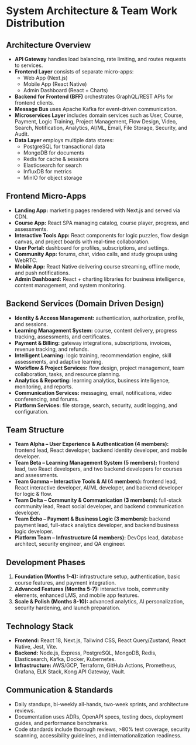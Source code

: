 # System Architecture & Team Work Distribution

## Architecture Overview
- **API Gateway** handles load balancing, rate limiting, and routes requests to services.
- **Frontend Layer** consists of separate micro-apps:
  - Web App (Next.js)
  - Mobile App (React Native)
  - Admin Dashboard (React + Charts)
- **Backend for Frontend (BFF)** orchestrates GraphQL/REST APIs for frontend clients.
- **Message Bus** uses Apache Kafka for event-driven communication.
- **Microservices Layer** includes domain services such as User, Course, Payment, Logic Training, Project Management, Flow Design, Video, Search, Notification, Analytics, AI/ML, Email, File Storage, Security, and Audit.
- **Data Layer** employs multiple data stores:
  - PostgreSQL for transactional data
  - MongoDB for documents
  - Redis for cache & sessions
  - Elasticsearch for search
  - InfluxDB for metrics
  - MinIO for object storage

## Frontend Micro-Apps
- **Landing App:** marketing pages rendered with Next.js and served via CDN.
- **Course App:** React SPA managing catalog, course player, progress, and assessments.
- **Interactive Tools App:** React components for logic puzzles, flow design canvas, and project boards with real-time collaboration.
- **User Portal:** dashboard for profiles, subscriptions, and settings.
- **Community App:** forums, chat, video calls, and study groups using WebRTC.
- **Mobile App:** React Native delivering course streaming, offline mode, and push notifications.
- **Admin Dashboard:** React + charting libraries for business intelligence, content management, and system monitoring.

## Backend Services (Domain Driven Design)
- **Identity & Access Management:** authentication, authorization, profile, and sessions.
- **Learning Management System:** course, content delivery, progress tracking, assessments, and certificates.
- **Payment & Billing:** gateway integrations, subscriptions, invoices, revenue tracking, and refunds.
- **Intelligent Learning:** logic training, recommendation engine, skill assessments, and adaptive learning.
- **Workflow & Project Services:** flow design, project management, team collaboration, tasks, and resource planning.
- **Analytics & Reporting:** learning analytics, business intelligence, monitoring, and reports.
- **Communication Services:** messaging, email, notifications, video conferencing, and forums.
- **Platform Services:** file storage, search, security, audit logging, and configuration.

## Team Structure
- **Team Alpha – User Experience & Authentication (4 members):** frontend lead, React developer, backend identity developer, and mobile developer.
- **Team Beta – Learning Management System (5 members):** frontend lead, two React developers, and two backend developers for courses and assessments.
- **Team Gamma – Interactive Tools & AI (4 members):** frontend lead, React interactive developer, AI/ML developer, and backend developer for logic & flow.
- **Team Delta – Community & Communication (3 members):** full-stack community lead, React social developer, and backend communication developer.
- **Team Echo – Payment & Business Logic (3 members):** backend payment lead, full-stack analytics developer, and backend business logic developer.
- **Platform Team – Infrastructure (4 members):** DevOps lead, database architect, security engineer, and QA engineer.

## Development Phases
1. **Foundation (Months 1-4):** infrastructure setup, authentication, basic course features, and payment integration.
2. **Advanced Features (Months 5-7):** interactive tools, community elements, enhanced LMS, and mobile app features.
3. **Scale & Polish (Months 8-10):** advanced analytics, AI personalization, security hardening, and launch preparation.

## Technology Stack
- **Frontend:** React 18, Next.js, Tailwind CSS, React Query/Zustand, React Native, Jest, Vite.
- **Backend:** Node.js, Express, PostgreSQL, MongoDB, Redis, Elasticsearch, Kafka, Docker, Kubernetes.
- **Infrastructure:** AWS/GCP, Terraform, GitHub Actions, Prometheus, Grafana, ELK Stack, Kong API Gateway, Vault.

## Communication & Standards
- Daily standups, bi-weekly all-hands, two-week sprints, and architecture reviews.
- Documentation uses ADRs, OpenAPI specs, testing docs, deployment guides, and performance benchmarks.
- Code standards include thorough reviews, >80% test coverage, security scanning, accessibility guidelines, and internationalization readiness.

